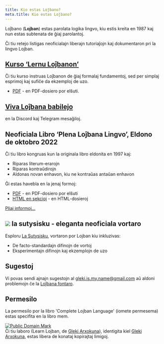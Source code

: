 ```yaml
---
title: Kio estas Loĵbano?
meta.title: Kio estas Loĵbano?
---
```


Loĵbano (**Lojban**) estas parolata logika lingvo, kiu estis kreita en 1987 kaj nun estas subtenata de ĝiaj parolantoj.

Ĉi tiu retejo listigas neoficialajn liberajn tutoriaĵojn kaj dokumentaron pri la lingvo Lojban.

## [Kurso ‘Lernu Loĵbanon’](/eo/books/learn-lojban)

<pixra redirect="/eo/books/learn-lojban" url="/assets/pixra/cilre/sruri_since.webp" caption="Kurso ‘Lernu Loĵbanon"></pixra>

Ĉi tiu kurso instruas Loĵbanon de ĝiaj formalaj fundamentoj, sed per simplaj esprimoj kaj sufiĉe da ekzemploj de uzo.

* [PDF](/vreji/uencu/eo/learn-lojban.pdf) - en PDF-dosiero por elŝuti.

## [Viva Loĵbana babilejo](/eo/articles/live_chat)

<pixra redirect="/eo/articles/live_chat" url="/assets/pixra/ralju/jduli.svg" caption="Viva Loĵbana babilejo"></pixra>

en la Discord kaj Telegram mesaĝiloj.

## Neoficiala Libro ‘Plena Loĵbana Lingvo’, Eldono de oktobro 2022

<pixra redirect="/eo/articles/complete-lojban-language" url="/assets/pixra/ralju/cll2.webp" caption="La Plena Loĵbana Lingvo"></pixra>

Ĉi tiu libro kongruas kun la originala libro eldonita en 1997 kaj:

* Riparas literum-erarojn
* Riparas kontraŭdirojn
* Aldonas novan enhavon, kiu ne kontraŭas antaŭan enhavon

Ĝi estas havebla en la jenaj formoj:

* [PDF](https://la-lojban.github.io/uncll/uncll-1.2.15/cll.pdf) - en PDF-dosiero por elŝuti
* [HTML en sekcioj](https://la-lojban.github.io/uncll/uncll-1.2.15/xhtml_section_chunks/) - en HTML-dosieroj
<!-- * [EPUB](https://la-lojban.github.io/uncll/uncll-1.2.15/cll.epub) - kiel EPUB-libro -->

[Pliaj informoj...](/eo/articles/complete-lojban-language)

## ![](https://la-lojban.github.io/sutysisku/pixra/snime.svg) la sutysisku - eleganta neoficiala vortaro

Esploru [La Sutysisku](https://la-lojban.github.io/sutysisku/en/#seskari=cnano&sisku=coi_munje), vortaron por Lojban kiu inkluzivas:

* De facto-standardajn difinojn de vortoj
* Eksperimentajn difinojn kaj ekzemplojn de uzo

## Sugestoj

Vi povas sendi ajnajn sugestojn al [gleki.is.my.name@gmail.com](mailto:gleki.is.my.name@gmail.com) aŭ aldoni problemojn ĉe la [Loĵbana fontaro](https://github.com/la-lojban/lojban-made-easy/issues).

## Permesilo

La permesilo por la libro 'Complete Lojban Language' (iomete permesema) estas specifita en la libro mem.

<p xmlns:dct="https://purl.org/dc/terms/">
<a rel="license" href="http://creativecommons.org/publicdomain/mark/1.0/">
<img src="https://i.creativecommons.org/p/mark/1.0/88x31.png"
     style="border-style: none;" alt="Public Domain Mark" />
</a>
<br />
Ĉi tiu laboro (<span property="dct:title">Learn Lojban</span>, de <a href="https://lojban.pw" rel="dct:creator"><span property="dct:title">Gleki Arxokuna</span></a>), identigita kiel <a href="https://lojban.pw" rel="dct:publisher"><span property="dct:title">Gleki Arxokuna</span></a>, estas libera de konataj kopirajtaj limigoj.
</p>
